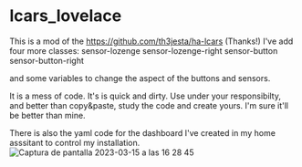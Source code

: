 # lcars_lovelace
This is a mod of the https://github.com/th3jesta/ha-lcars (Thanks!)
I've add four more classes:
sensor-lozenge
sensor-lozenge-right
sensor-button
sensor-button-right

and some variables to change the aspect of the buttons and sensors. 

It is a mess of code. It's is quick and dirty. Use under your responsibilty, and better than copy&paste, study the code and create yours. I'm sure it'll be better than mine.

There is also the yaml code for the dashboard I've created in my home asssitant to control my installation.
![Captura de pantalla 2023-03-15 a las 16 28 45](https://user-images.githubusercontent.com/6562572/226025006-6a1ed9cb-a35d-45f6-a980-2a577e89e0ec.png)
